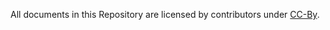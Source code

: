 All documents in this Repository are licensed by contributors
under [CC-By](https://creativecommons.org/licenses/by/4.0/).
